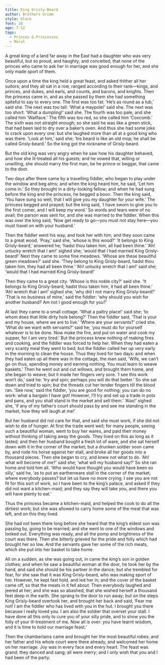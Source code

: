 ```yaml
---
title: King Grisly-Beard
author: Brothers Grimm
style: black
font: 18
age: 7-12
tags:
  - Princes & Princesses
  - Moral
---
```


A great king of a land far away in the East had a daughter who was very beautiful, but so proud, and haughty, and conceited, that none of the princes who came to ask her in marriage was good enough for her, and she only made sport of them.

Once upon a time the king held a great feast, and asked thither all her suitors; and they all sat in a row, ranged according to their rank—kings, and princes, and dukes, and earls, and counts, and barons, and knights. Then the princess came in, and as she passed by them she had something spiteful to say to every one. The first was too fat: ‘He’s as round as a tub,’ said she. The next was too tall: ‘What a maypole!’ said she. The next was too short: ‘What a dumpling!’ said she. The fourth was too pale, and she called him ‘Wallface.’ The fifth was too red, so she called him ‘Coxcomb.’ The sixth was not straight enough; so she said he was like a green stick, that had been laid to dry over a baker’s oven. And thus she had some joke to crack upon every one: but she laughed more than all at a good king who was there. ‘Look at him,’ said she; ‘his beard is like an old mop; he shall be called Grisly-beard.’ So the king got the nickname of Grisly-beard.

But the old king was very angry when he saw how his daughter behaved, and how she ill-treated all his guests; and he vowed that, willing or unwilling, she should marry the first man, be he prince or beggar, that came to the door.

Two days after there came by a travelling fiddler, who began to play under the window and beg alms; and when the king heard him, he said, ‘Let him come in.’ So they brought in a dirty-looking fellow; and when he had sung before the king and the princess, he begged a boon. Then the king said, ‘You have sung so well, that I will give you my daughter for your wife.’ The princess begged and prayed; but the king said, ‘I have sworn to give you to the first comer, and I will keep my word.’ So words and tears were of no avail; the parson was sent for, and she was married to the fiddler. When this was over the king said, ‘Now get ready to go—you must not stay here—you must travel on with your husband.’

Then the fiddler went his way, and took her with him, and they soon came to a great wood. ‘Pray,’ said she, ‘whose is this wood?’ ‘It belongs to King Grisly-beard,’ answered he; ‘hadst thou taken him, all had been thine.’ ‘Ah! unlucky wretch that I am!’ sighed she; ‘would that I had married King Grisly-beard!’ Next they came to some fine meadows. ‘Whose are these beautiful green meadows?’ said she. ‘They belong to King Grisly-beard, hadst thou taken him, they had all been thine.’ ‘Ah! unlucky wretch that I am!’ said she; ‘would that I had married King Grisly-beard!’

Then they came to a great city. ‘Whose is this noble city?’ said she. ‘It belongs to King Grisly-beard; hadst thou taken him, it had all been thine.’ ‘Ah! wretch that I am!’ sighed she; ‘why did I not marry King Grisly-beard?’ ‘That is no business of mine,’ said the fiddler: ‘why should you wish for another husband? Am not I good enough for you?’

At last they came to a small cottage. ‘What a paltry place!’ said she; ‘to whom does that little dirty hole belong?’ Then the fiddler said, ‘That is your and my house, where we are to live.’ ‘Where are your servants?’ cried she. ‘What do we want with servants?’ said he; ‘you must do for yourself whatever is to be done. Now make the fire, and put on water and cook my supper, for I am very tired.’ But the princess knew nothing of making fires and cooking, and the fiddler was forced to help her. When they had eaten a very scanty meal they went to bed; but the fiddler called her up very early in the morning to clean the house. Thus they lived for two days: and when they had eaten up all there was in the cottage, the man said, ‘Wife, we can’t go on thus, spending money and earning nothing. You must learn to weave baskets.’ Then he went out and cut willows, and brought them home, and she began to weave; but it made her fingers very sore. ‘I see this work won’t do,’ said he: ‘try and spin; perhaps you will do that better.’ So she sat down and tried to spin; but the threads cut her tender fingers till the blood ran. ‘See now,’ said the fiddler, ‘you are good for nothing; you can do no work: what a bargain I have got! However, I’ll try and set up a trade in pots and pans, and you shall stand in the market and sell them.’ ‘Alas!’ sighed she, ‘if any of my father’s court should pass by and see me standing in the market, how they will laugh at me!’

But her husband did not care for that, and said she must work, if she did not wish to die of hunger. At first the trade went well; for many people, seeing such a beautiful woman, went to buy her wares, and paid their money without thinking of taking away the goods. They lived on this as long as it lasted; and then her husband bought a fresh lot of ware, and she sat herself down with it in the corner of the market; but a drunken soldier soon came by, and rode his horse against her stall, and broke all her goods into a thousand pieces. Then she began to cry, and knew not what to do. ‘Ah! what will become of me?’ said she; ‘what will my husband say?’ So she ran home and told him all. ‘Who would have thought you would have been so silly,’ said he, ‘as to put an earthenware stall in the corner of the market, where everybody passes? but let us have no more crying; I see you are not fit for this sort of work, so I have been to the king’s palace, and asked if they did not want a kitchen-maid; and they say they will take you, and there you will have plenty to eat.’

Thus the princess became a kitchen-maid, and helped the cook to do all the dirtiest work; but she was allowed to carry home some of the meat that was left, and on this they lived.

She had not been there long before she heard that the king’s eldest son was passing by, going to be married; and she went to one of the windows and looked out. Everything was ready, and all the pomp and brightness of the court was there. Then she bitterly grieved for the pride and folly which had brought her so low. And the servants gave her some of the rich meats, which she put into her basket to take home.

All on a sudden, as she was going out, in came the king’s son in golden clothes; and when he saw a beautiful woman at the door, he took her by the hand, and said she should be his partner in the dance; but she trembled for fear, for she saw that it was King Grisly-beard, who was making sport of her. However, he kept fast hold, and led her in; and the cover of the basket came off, so that the meats in it fell about. Then everybody laughed and jeered at her; and she was so abashed, that she wished herself a thousand feet deep in the earth. She sprang to the door to run away; but on the steps King Grisly-beard overtook her, and brought her back and said, ‘Fear me not! I am the fiddler who has lived with you in the hut. I brought you there because I really loved you. I am also the soldier that overset your stall. I have done all this only to cure you of your silly pride, and to show you the folly of your ill-treatment of me. Now all is over: you have learnt wisdom, and it is time to hold our marriage feast.’

Then the chamberlains came and brought her the most beautiful robes; and her father and his whole court were there already, and welcomed her home on her marriage. Joy was in every face and every heart. The feast was grand; they danced and sang; all were merry; and I only wish that you and I had been of the party.
